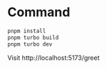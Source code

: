 # Command
```bash
pnpm install
pnpm turbo build
pnpm turbo dev
```
Visit http://localhost:5173/greet